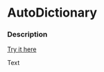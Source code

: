 # AutoDictionary
### Description
<a href="http://evelynlee34.us/AutoDictionary/">Try it here</a>

Text
